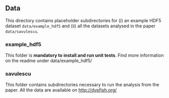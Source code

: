 ## Data

This directory contains placeholder subdirectories for (i) an example HDF5 dataset `data/example_hdf5` and (ii) all the datasets analysed in the paper `data/savulescu`.

### example_hdf5
This folder is **mandatory to install and run unit tests**.
Find more information on the readme under data/example_hdf5/

### savulescu
This folder contains subdirectories necessary to run the analysis from the paper.
All the data are available on http://dypfish.org/
